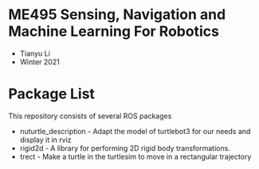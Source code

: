 # ME495 Sensing, Navigation and Machine Learning For Robotics
* Tianyu Li
* Winter 2021
# Package List
This repository consists of several ROS packages
- nuturtle_description - Adapt the model of turtlebot3 for our needs and display it in rviz
- rigid2d - A library for performing 2D rigid body transformations.
- trect - Make a turtle in the turtlesim to move in a rectangular trajectory
